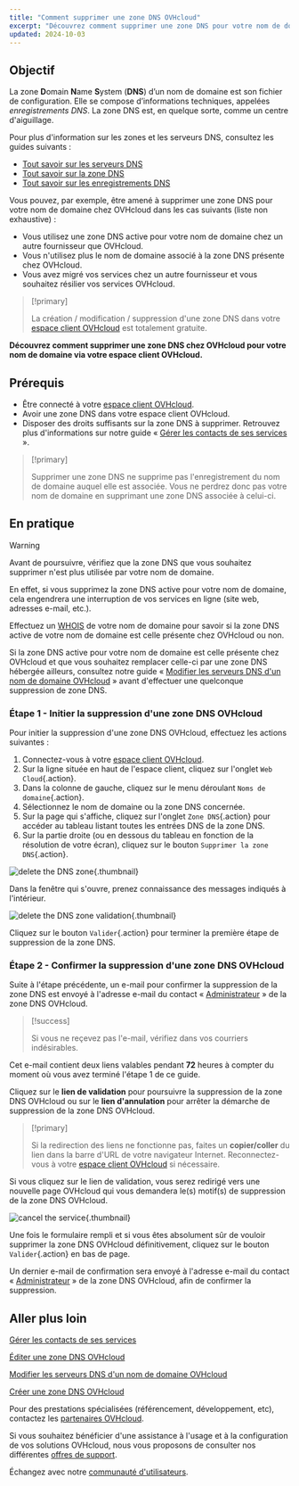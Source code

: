 ```yaml
---
title: "Comment supprimer une zone DNS OVHcloud"
excerpt: "Découvrez comment supprimer une zone DNS pour votre nom de domaine via votre espace client OVHcloud"
updated: 2024-10-03
---
```


## Objectif

La zone **D**omain **N**ame **S**ystem (**DNS**) d’un nom de domaine est son fichier de configuration. Elle se compose d’informations techniques, appelées *enregistrements DNS*. La zone DNS est, en quelque sorte, comme un centre d'aiguillage.

Pour plus d'information sur les zones et les serveurs DNS, consultez les guides suivants : 

- [Tout savoir sur les serveurs DNS](/pages/web_cloud/domains/dns_server_general_information)
- [Tout savoir sur la zone DNS](/pages/web_cloud/domains/dns_zone_general_information)
- [Tout savoir sur les enregistrements DNS](/pages/web_cloud/domains/dns_zone_records)

Vous pouvez, par exemple, être amené à supprimer une zone DNS pour votre nom de domaine chez OVHcloud dans les cas suivants (liste non exhaustive) :

- Vous utilisez une zone DNS active pour votre nom de domaine chez un autre fournisseur que OVHcloud.
- Vous n'utilisez plus le nom de domaine associé à la zone DNS présente chez OVHcloud.
- Vous avez migré vos services chez un autre fournisseur et vous souhaitez résilier vos services OVHcloud.

> [!primary]
>
> La création / modification / suppression d'une zone DNS dans votre [espace client OVHcloud](/links/manager) est totalement gratuite.
>

**Découvrez comment supprimer une zone DNS chez OVHcloud pour votre nom de domaine via votre espace client OVHcloud.**

## Prérequis

- Être connecté à votre [espace client OVHcloud](/links/manager).
- Avoir une zone DNS dans votre espace client OVHcloud.
- Disposer des droits suffisants sur la zone DNS à supprimer. Retrouvez plus d'informations sur notre guide « [Gérer les contacts de ses services](/pages/account_and_service_management/account_information/managing_contacts) ».

> [!primary]
>
> Supprimer une zone DNS ne supprime pas l'enregistrement du nom de domaine auquel elle est associée. Vous ne perdrez donc pas votre nom de domaine en supprimant une zone DNS associée à celui-ci.
>

## En pratique

> [!warning]
>
> Avant de poursuivre, vérifiez que la zone DNS que vous souhaitez supprimer n'est plus utilisée par votre nom de domaine.
>
> En effet, si vous supprimez la zone DNS active pour votre nom de domaine, cela engendrera une interruption de vos services en ligne (site web, adresses e-mail, etc.).
>
> Effectuez un [WHOIS](/links/web/domains-whois) de votre nom de domaine pour savoir si la zone DNS active de votre nom de domaine est celle présente chez OVHcloud ou non.
>
> Si la zone DNS active pour votre nom de domaine est celle présente chez OVHcloud et que vous souhaitez remplacer celle-ci par une zone DNS hébergée ailleurs, consultez notre guide « [Modifier les serveurs DNS d'un nom de domaine OVHcloud](/pages/web_cloud/domains/dns_server_edit) » avant d'effectuer une quelconque suppression de zone DNS.
>

### Étape 1 - Initier la suppression d'une zone DNS OVHcloud

Pour initier la suppression d'une zone DNS OVHcloud, effectuez les actions suivantes : 

1. Connectez-vous à votre [espace client OVHcloud](/links/manager).
2. Sur la ligne située en haut de l'espace client, cliquez sur l'onglet `Web Cloud`{.action}.
3. Dans la colonne de gauche, cliquez sur le menu déroulant `Noms de domaine`{.action}.
4. Sélectionnez le nom de domaine ou la zone DNS concernée.
5. Sur la page qui s'affiche, cliquez sur l'onglet `Zone DNS`{.action} pour accéder au tableau listant toutes les entrées DNS de la zone DNS.
6. Sur la partie droite (ou en dessous du tableau en fonction de la résolution de votre écran), cliquez sur le bouton `Supprimer la zone DNS`{.action}.

![delete the DNS zone](/pages/assets/screens/control_panel/product-selection/web-cloud/domain-dns/dns-zone/delete-the-dns-zone.png){.thumbnail}

Dans la fenêtre qui s'ouvre, prenez connaissance des messages indiqués à l'intérieur.

![delete the DNS zone validation](/pages/assets/screens/control_panel/product-selection/web-cloud/domain-dns/dns-zone/delete-the-dns-zone-confirmation.png){.thumbnail}

Cliquez sur le bouton `Valider`{.action} pour terminer la première étape de suppression de la zone DNS.

### Étape 2 - Confirmer la suppression d'une zone DNS OVHcloud

Suite à l'étape précédente, un e-mail pour confirmer la suppression de la zone DNS est envoyé à l'adresse e-mail du contact « [Administrateur](/pages/account_and_service_management/account_information/managing_contacts) » de la zone DNS OVHcloud.

> [!success]
>
> Si vous ne reçevez pas l'e-mail, vérifiez dans vos courriers indésirables.
>

Cet e-mail contient deux liens valables pendant **72** heures à compter du moment où vous avez terminé l'étape 1 de ce guide.

Cliquez sur le **lien de validation** pour poursuivre la suppression de la zone DNS OVHcloud ou sur le **lien d'annulation** pour arrêter la démarche de suppression de la zone DNS OVHcloud.

> [!primary]
>
> Si la redirection des liens ne fonctionne pas, faites un **copier/coller** du lien dans la barre d'URL de votre navigateur Internet. Reconnectez-vous à votre [espace client OVHcloud](/links/manager) si nécessaire.
>

Si vous cliquez sur le lien de validation, vous serez redirigé vers une nouvelle page OVHcloud qui vous demandera le(s) motif(s) de suppression de la zone DNS OVHcloud.

![cancel the service](/pages/assets/screens/control_panel/product-selection/web-cloud/domain-dns/dns-zone/cancel-my-service.png){.thumbnail}

Une fois le formulaire rempli et si vous êtes absolument sûr de vouloir supprimer la zone DNS OVHcloud définitivement, cliquez sur le bouton `Valider`{.action} en bas de page.

Un dernier e-mail de confirmation sera envoyé à l'adresse e-mail du contact « [Administrateur](/pages/account_and_service_management/account_information/managing_contacts) » de la zone DNS OVHcloud, afin de confirmer la suppression.

## Aller plus loin

[Gérer les contacts de ses services](/pages/account_and_service_management/account_information/managing_contacts)

[Éditer une zone DNS OVHcloud](/pages/web_cloud/domains/dns_zone_edit)

[Modifier les serveurs DNS d'un nom de domaine OVHcloud](/pages/web_cloud/domains/dns_server_edit)

[Créer une zone DNS OVHcloud](/pages/web_cloud/domains/dns_zone_create)

Pour des prestations spécialisées (référencement, développement, etc), contactez les [partenaires OVHcloud](/links/partner).

Si vous souhaitez bénéficier d'une assistance à l'usage et à la configuration de vos solutions OVHcloud, nous vous proposons de consulter nos différentes [offres de support](/links/support).

Échangez avec notre [communauté d'utilisateurs](/links/community).